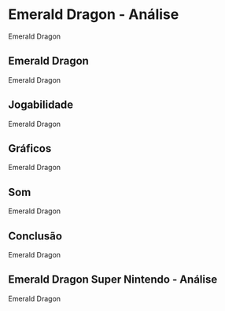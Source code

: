 ---
---

# Emerald Dragon - Análise

Emerald Dragon

## Emerald Dragon

Emerald Dragon

## Jogabilidade

Emerald Dragon

## Gráficos

Emerald Dragon

## Som

Emerald Dragon

## Conclusão

Emerald Dragon

## Emerald Dragon Super Nintendo - Análise

Emerald Dragon
